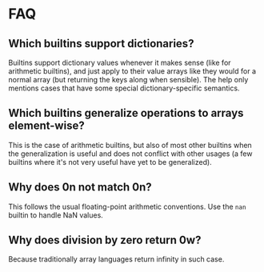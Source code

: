 # FAQ

## Which builtins support dictionaries?

Builtins support dictionary values whenever it makes sense (like for arithmetic
builtins), and just apply to their value arrays like they would for a normal
array (but returning the keys along when sensible). The help only mentions
cases that have some special dictionary-specific semantics.

## Which builtins generalize operations to arrays element-wise?

This is the case of arithmetic builtins, but also of most other builtins when
the generalization is useful and does not conflict with other usages (a few
builtins where it's not very useful have yet to be generalized).

## Why does 0n not match 0n?

This follows the usual floating-point arithmetic conventions. Use the `nan`
builtin to handle NaN values.

## Why does division by zero return 0w?

Because traditionally array languages return infinity in such case.
